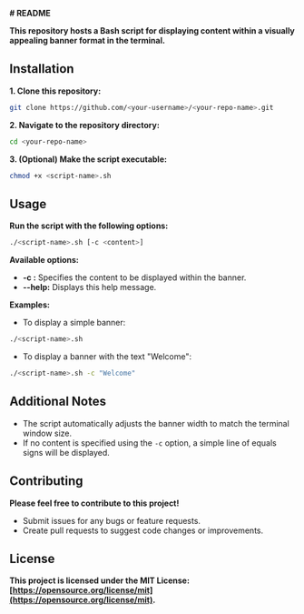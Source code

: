  **# README**

**This repository hosts a Bash script for displaying content within a visually appealing banner format in the terminal.**

## Installation

**1. Clone this repository:**

```bash
git clone https://github.com/<your-username>/<your-repo-name>.git
```

**2. Navigate to the repository directory:**

```bash
cd <your-repo-name>
```

**3. (Optional) Make the script executable:**

```bash
chmod +x <script-name>.sh
```

## Usage

**Run the script with the following options:**

```bash
./<script-name>.sh [-c <content>]
```

**Available options:**

* **-c <content>:** Specifies the content to be displayed within the banner.
* **--help:** Displays this help message.

**Examples:**

* To display a simple banner:

```bash
./<script-name>.sh
```

* To display a banner with the text "Welcome":

```bash
./<script-name>.sh -c "Welcome"
```

## Additional Notes

* The script automatically adjusts the banner width to match the terminal window size.
* If no content is specified using the `-c` option, a simple line of equals signs will be displayed.

## Contributing

**Please feel free to contribute to this project!**

* Submit issues for any bugs or feature requests.
* Create pull requests to suggest code changes or improvements.

## License

**This project is licensed under the MIT License: [https://opensource.org/license/mit](https://opensource.org/license/mit).**
